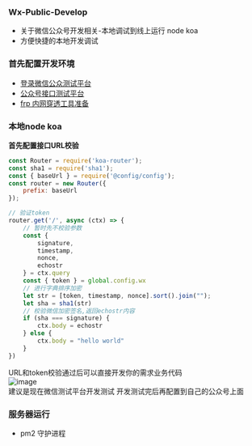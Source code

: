 ### Wx-Public-Develop
* 关于微信公众号开发相关-本地调试到线上运行 node koa  
* 方便快捷的本地开发调试  

### 首先配置开发环境
* [登录微信公众测试平台](https://mp.weixin.qq.com/debug/cgi-bin/sandbox?t=sandbox/login)  
* [公众号接口测试平台](https://mp.weixin.qq.com/debug/)  
* [frp 内网穿透工具准备](https://github.com/wangQiaoBrother/FrpUse)  

### 本地node koa
**首先配置接口URL校验**
```js
const Router = require('koa-router');
const sha1 = require('sha1');
const { baseUrl } = require('@config/config');
const router = new Router({
    prefix: baseUrl
});

// 验证token
router.get('/', async (ctx) => {
    // 暂时先不校验参数
    const {
        signature,
        timestamp,
        nonce,
        echostr
    } = ctx.query
    const { token } = global.config.wx
    // 进行字典排序加密
    let str = [token, timestamp, nonce].sort().join("");
    let sha = sha1(str)
    // 校验微信加密签名,返回echostr内容
    if (sha === signature) {
        ctx.body = echostr
    } else {
        ctx.body = "hello world"
    }
})
```
URL和token校验通过后可以直接开发你的需求业务代码  
![image](https://user-images.githubusercontent.com/21699695/121777720-2171c780-cbc6-11eb-9a67-3f49a025fd14.png)  
建议是现在微信测试平台开发测试 开发测试完后再配置到自己的公众号上面  

### 服务器运行
* pm2 守护进程
